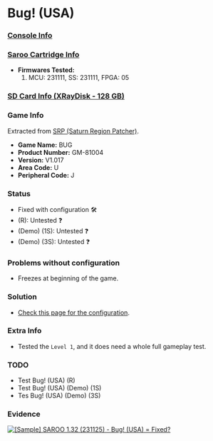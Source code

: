 # Bug! (USA)

### [Console Info](../../../../Info/Consoles/VA13/README.md)

### [Saroo Cartridge Info](../../../../Info/Cartridges/RetroGameParadiseStore/1.32F/README.md)

- <b>Firmwares Tested:</b>
  1. MCU: 231111, SS: 231111, FPGA: 05

### [SD Card Info (XRayDisk - 128 GB)](../../../../Info/SdCards/XRayDisk/128GB/README.md)

### Game Info

Extracted from [SRP (Saturn Region Patcher)](https://segaxtreme.net/resources/saturn-region-patcher.81/download).

- <b>Game Name:</b> BUG
- <b>Product Number:</b> GM-81004
- <b>Version:</b> V1.017
- <b>Area Code:</b> U
- <b>Peripheral Code:</b> J

### Status

- Fixed with configuration :hammer_and_wrench:
- (R): Untested :question:
- (Demo) (1S): Untested :question:
- (Demo) (3S): Untested :question:

### Problems without configuration

- Freezes at beginning of the game.

### Solution

- [Check this page for the configuration](https://github.com/williamdsw/saroo-configuration-list/blob/master/U/GM-81004/README.md).

### Extra Info

- Tested the `Level 1`, and it does need a whole full gameplay test.

### TODO

- Test Bug! (USA) (R)
- Test Bug! (USA) (Demo) (1S)
- Tes Bug! (USA) (Demo) (3S)

### Evidence

[![[Sample] SAROO 1.32 (231125) - Bug! (USA) = Fixed?](https://img.youtube.com/vi/P4SlEjedq0Q/0.jpg)](https://www.youtube.com/watch?v=P4SlEjedq0Q)

